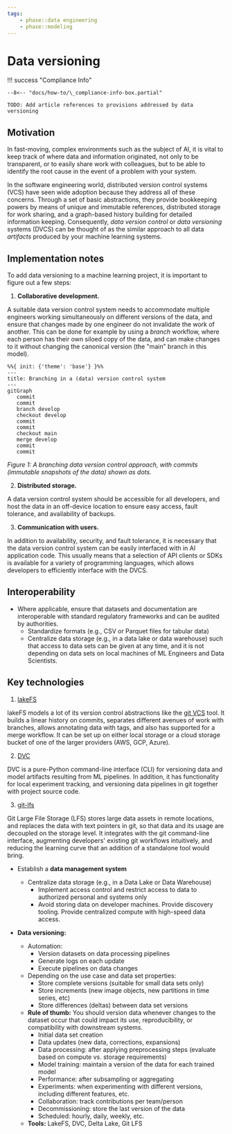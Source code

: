 ```yaml
---
tags:
    - phase::data engineering
    - phase::modeling
---
```


# Data versioning

!!! success "Compliance Info"

    --8<-- "docs/how-to/\_compliance-info-box.partial"

    TODO: Add article references to provisions addressed by data versioning

## Motivation

In fast-moving, complex environments such as the subject of AI, it is vital to keep track of where data and information originated,
not only to be transparent, or to easily share work with colleagues, but to be able to identify the root cause in the event of a problem with your system.

In the software engineering world, distributed version control systems (VCS) have seen wide adoption because they address all of these concerns.
Through a set of basic abstractions, they provide bookkeeping powers by means of unique and immutable references, distributed storage for work sharing, and a graph-based history building for detailed information keeping.
Consequently, _data version control_ or _data versioning_ systems (DVCS) can be thought of as the similar approach to all data _artifacts_ produced by your machine learning systems.

## Implementation notes

To add data versioning to a machine learning project, it is important to figure out a few steps:

1. **Collaborative development.**

A suitable data version control system needs to accommodate multiple engineers working simultaneously on different versions of the data, and ensure that changes made by one engineer do not invalidate the work of another.
This can be done for example by using a _branch_ workflow, where each person has their own siloed copy of the data, and can make changes to it without changing the canonical version (the "main" branch in this model).

```mermaid
%%{ init: {'theme': 'base'} }%%
---
title: Branching in a (data) version control system
---
gitGraph
   commit
   commit
   branch develop
   checkout develop
   commit
   commit
   checkout main
   merge develop
   commit
   commit
```

_Figure 1: A branching data version control approach, with commits (immutable snapshots of the data) shown as dots._

2. **Distributed storage.**

A data version control system should be accessible for all developers, and host the data in an off-device location to ensure easy access, fault tolerance, and availability of backups.

3. **Communication with users.**

In addition to availability, security, and fault tolerance, it is necessary that the data version control system can be easily interfaced with in AI application code.
This usually means that a selection of API clients or SDKs is available for a variety of programming languages, which allows developers to efficiently interface with the DVCS.

## Interoperability

-   Where applicable, ensure that datasets and documentation are interoperable with standard regulatory frameworks and can be audited by authorities.
    -   Standardize formats (e.g., CSV or Parquet files for tabular data)
    -   Centralize data storage (e.g., in a data lake or data warehouse) such that access to data sets can be given at any time, and it is not depending on data sets on local machines of ML Engineers and Data Scientists.

## Key technologies

1. [lakeFS](https://lakefs.io)

lakeFS models a lot of its version control abstractions like the [git VCS](https://git-scm.com/) tool.
It builds a linear history on commits, separates different avenues of work with branches, allows annotating data with tags, and also has supported for a merge workflow.
It can be set up on either local storage or a cloud storage bucket of one of the larger providers (AWS, GCP, Azure).

2. [DVC](https://dvc.org/)

DVC is a pure-Python command-line interface (CLI) for versioning data and model artifacts resulting from ML pipelines.
In addition, it has functionality for local experiment tracking, and versioning data pipelines in git together with project source code.

3. [git-lfs](https://git-lfs.com)

Git Large File Storage (LFS) stores large data assets in remote locations, and replaces the data with text pointers in git, so that data and its usage are decoupled on the storage level.
It integrates with the git command-line interface, augmenting developers' existing git workflows intuitively, and reducing the learning curve that an addition of a standalone tool would bring.

<!-- TODO remove duplication-->

-   Establish a **data management system**

    -   Centralize data storage (e.g., in a Data Lake or Data Warehouse)
        -   Implement access control and restrict access to data to authorized personal and systems only
        -   Avoid storing data on developer machines. Provide discovery tooling. Provide centralized compute with high-speed data access.

-   **Data versioning:**
    -   Automation:
        -   Version datasets on data processing pipelines
        -   Generate logs on each update
        -   Execute pipelines on data changes
    -   Depending on the use case and data set properties:
        -   Store complete versions (suitable for small data sets only)
        -   Store increments (new image objects, new partitions in time series, etc)
        -   Store differences (deltas) between data set versions
    -   **Rule of thumb:** You should version data whenever changes to the dataset occur that could impact its use, reproducibility, or compatibility with downstream systems.
        -   Initial data set creation
        -   Data updates (new data, corrections, expansions)
        -   Data processing: after applying preprocessing steps (evaluate based on compute vs. storage requirements)
        -   Model training: maintain a version of the data for each trained model
        -   Performance: after subsampling or aggregating
        -   Experiments: when experimenting with different versions, including different features, etc.
        -   Collaboration: track contributions per team/person
        -   Decommissioning: store the last version of the data
        -   Scheduled: hourly, daily, weekly, etc.
    -   **Tools:** LakeFS, DVC, Delta Lake, Git LFS
